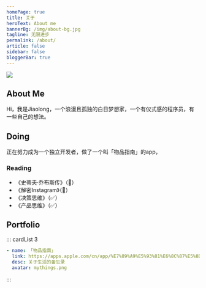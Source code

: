 ```yaml
---
homePage: true
title: 关于
heroText: About me
bannerBg: /img/about-bg.jpg
tagline: 无限进步
permalink: /about/
article: false
sidebar: false
bloggerBar: true
---
```

<img src = "/img/about_blog.png">

## About Me

Hi，我是Jiaolong，一个浪漫且孤独的白日梦想家，一个有仪式感的程序员，有一些自己的想法。

## Doing

正在努力成为一个独立开发者，做了一个叫「物品指南」的app，



### Reading

- 《史蒂夫·乔布斯传》（📖）
- 《解密Instagram》（📖）
- 《决策思维》（✅）
- 《产品思维》（✅）



## Portfolio

::: cardList 3

```yaml
- name: 「物品指南」
  link: https://apps.apple.com/cn/app/%E7%89%A9%E5%93%81%E6%8C%87%E5%8D%97-%E5%85%B3%E4%BA%8E%E7%89%A9%E5%93%81%E7%9A%84%E5%A4%87%E5%BF%98%E5%BD%95/id1585221053?platform=iphone
  desc: 关于生活的备忘录
  avatar: mythings.png
```
:::


